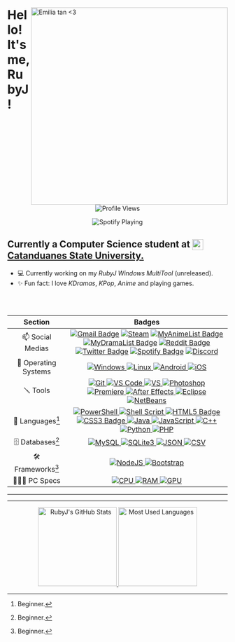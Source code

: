 <div>
  <a href="#blank">
      <img src="https://c.tenor.com/ytbME8XmAu0AAAAC/emilia-tan-smile.gif" align="right" title="Emilia tan <3" width="450px" height="auto" alt="Emilia tan <3">
  </a>

  <h1 align="left">Hello! It's me, RubyJ!</h1>
   <p align="center">
    <img src="https://komarev.com/ghpvc/?username=rjmolina13&color=yellow" alt="Profile Views">
    <!-- <a href=""><img src="https://hit.yhype.me/github/profile?user_id=38134522" alt=" "></a> -->
  </p>
    <p align="center">
 <img align="center" src="https://spotify-github-profile.vercel.app/api/view?uid=rj.molina13&cover_image=true&theme=natemoo-re&bar_color_cover=true" alt="Spotify Playing">
  </p>
    <h2 align="left">Currently a Computer Science student at  <a href="http://www.catanduanesstateu.edu.ph" target="_blank"><img src="https://i.imgur.com/Q3mLynn.png" width="25px" style="vertical-align: middle;" /> Catanduanes State University.</a></h2>


- 💻 Currently working on my *RubyJ Windows MultiTool* (unreleased).
- ✨ Fun fact: I love *KDramas*, *KPop*, *Anime* and playing games.
</div>
<br>
</br>

|       Section        |                                                                                                                                                                                                                                                                                                                                                                                                                                                    Badges                                                                                                                                                                                                                                                                                                                                                                                                                                                     |
| :------------------: | :-----------------------------------------------------------------------------------------------------------------------------------------------------------------------------------------------------------------------------------------------------------------------------------------------------------------------------------------------------------------------------------------------------------------------------------------------------------------------------------------------------------------------------------------------------------------------------------------------------------------------------------------------------------------------------------------------------------------------------------------------------------------------------------------------------------------------------------------------------------------------------------------------------------: |
|   📫 Social Medias   | [![Gmail Badge](https://img.shields.io/badge/-GMail-c14438?style=flat&logo=Gmail&logoColor=white)](mailto:rj.molina13@gmail.com) [![Steam](https://img.shields.io/badge/Steam-000000?style=flat&logo=steam&logoColor=white)](https://steamcommunity.com/id/rubyjane/) [![MyAnimeList Badge](https://img.shields.io/badge/MyAnimeList-2E51A2?style=flat&logo=myanimelist&logoColor=white)](https://myanimelist.net/profile/Rubyjane13) [![MyDramaList Badge](https://img.shields.io/badge/-MyDramaList-0e6298?style=flat&logo=data%3Aimage%2Fjpeg%3Bbase64%2C%2F9j%2F4AAQSkZJRgABAQEAYABgAAD%2F2wBDAAIBAQIBAQICAgICAgICAwUDAwMDAwYEBAMFBwYHBwcGBwcICQsJCAgKCAcHCg0KCgsMDAwMBwkODw0MDgsMDAz%2F2wBDAQICAgMDAwYDAwYMCAcIDAwMDAwMDAwMDAwMDAwMDAwMDAwMDAwMDAwMDAwMDAwMDAwMDAwMDAwMDAwMDAwMDAz%2FwAARCAAgACADASIAAhEBAxEB%2F8QAGQAAAwADAAAAAAAAAAAAAAAAAAcIBQYJ%2F8QAKBAAAQMDAwQCAgMAAAAAAAAAAgEDBAUGBwAIEQkSExQhcRUiIzFC%2F8QAFgEBAQEAAAAAAAAAAAAAAAAAAwQI%2F8QAJBEAAgEDAwQDAQAAAAAAAAAAARECAxIhAAQxBQYTUWFxgZH%2F2gAMAwEAAhEDEQA%2FAI7VOVX70caua6OkYd9dOvGmVMYM16vX5XWmH61QSeB5JjT7ysI5GFBRQ8TqtqSEqj4zcJSTx%2FLMu%2FowY8xpuR2147qVauKqP5Ibr0e7JkSeANnKp9MGQnqctfxN%2BwpDwaEXaiIvBc60TLurp8WLiwZghZHjBMn%2BDHv%2BrM0O0epSAlaERTILwfIQIr9OfX8fM3jQicKn3q2Ln2R4Z3D40yBVsDx80Q6ritidMrYXWEAqfNaiMuOGyw40Sn7BqIoKJ3dqLyYChApKrqN7XLZ2oZLx9SbWeqz0O6Mf0q6Jaz5AvGkqS7KBxAURHhvhkOBVFVPn5XnVm161t69UUIsTLwQiEAc%2FYONRbroO529E7iSMAsgsFlY%2BiEdNOD1XHsH4w25jjX2jubF9sVy37ji1SJ20%2Bak1YhMoKoXLgtuxxd%2Fyvc0Kf0RJrHXD1EI9cxHt5pNNvC5rZvCyQuJi77p%2FDtTqhGSqvCb0iC4aqftONq8nlAmjQnV%2FcUVV1HSr8r96OdGO3tkCJCOXIvBd17bCIF8kCPTa0h7k3xBiZYUQshW2cIsE%2BOLIPtJ6v7MXUZwfijA9YtvA9v385cFXtSTZkWXcPijwaHDmEh1CWIgauPzpRgyTjjiLyTDKoQg0jJ67vM3M7Z92lg0etSnMzRMl2pYcW16QxHiwWaK5IjA8bSv9ym6oK88aEQkPIIPCIqKqxHzoRflPvR0e3NtSlGpCUrgSXdktN44x8ck8k6Wv3Puq0ZU6kYWkAW24CaWec%2FPAHAA1%2F9k%3D&logoColor=white)](https://mydramalist.com/profile/RubyJ) [![Reddit Badge](https://img.shields.io/badge/Reddit-FF5700?style=flat&logo=reddit&logoColor=white)](https://www.reddit.com/user/rj-molina13) [![Twitter Badge](https://img.shields.io/badge/Twitter-blue?style=flat&logo=twitter&logoColor=white)](https://twitter.com/rjmolina13) [![Spotify Badge](https://img.shields.io/badge/Spotify-1DB954?style=flat&logo=spotify&logoColor=white)](https://open.spotify.com/user/rj.molina13)  [![Discord](https://img.shields.io/badge/Discord_(RubyJ%230013)-5865F2?style=flat&logo=discord&logoColor=white)](#blank)|
| 💾 Operating Systems |                                                                                                                                                                                                                                                                                                      [![Windows](https://img.shields.io/badge/Windows-0078D6?style=flat&logo=windows&logoColor=white) ![Linux](https://img.shields.io/badge/Linux-FFFFFF?style=flat&logo=linux&logoColor=black) ![Android](https://img.shields.io/badge/Android-3DDC84?style=flat&logo=android&logoColor=white) ![iOS](https://img.shields.io/badge/iOS-white?style=flat&logo=apple&logoColor=grey)](#blank)                                                                                                                                                                                                                                                                                                      |
|       🪛 Tools        |                                                                                                                                       [![Git](https://img.shields.io/badge/Git-F05032?style=flat&logo=git&logoColor=white) ![VS Code](https://img.shields.io/badge/Visual_Studio_Code-0078D4?style=flat&logo=visual%20studio%20code&logoColor=white) ![VS](https://img.shields.io/badge/Visual_Studio-5C2D91?style=flat&logo=visual%20studio&logoColor=white) ![Photoshop](https://img.shields.io/badge/Adobe_Photoshop-31A8FF?style=flat&logo=Adobe%20Photoshop&logoColor=white) ![Premiere](https://img.shields.io/badge/Adobe%20Premiere%20Pro-9999FF?style=flat&logo=Adobe%20Premiere%20Pro&logoColor=white) ![After Effects](https://img.shields.io/badge/Adobe_After_Effects-9999FF?style=flat&logo=Adobe%20After%20Effects&logoColor=white) ![Eclipse](https://img.shields.io/badge/Eclipse_IDE-2C2255?style=flat&logo=Eclipse%20IDE&logoColor=white) ![NetBeans](https://img.shields.io/badge/Apache_NetBeans_IDE-1B6AC6?style=flat&logo=Apache%20NetBeans%20IDE&logoColor=white)](#blank)                                                                                                                                       |
|     🚀 Languages[^1]     |                                   [![PowerShell](https://img.shields.io/badge/PowerShell-5391FE?style=flat&logo=PowerShell&logoColor=white) ![Shell Script](https://img.shields.io/badge/Shell_Script-121011?style=flat&logo=Linux&logoColor=white) ![HTML5 Badge](https://img.shields.io/badge/HTML5_*-E34F26?style=flat&logo=html5&logoColor=white) ![CSS3 Badge](https://img.shields.io/badge/CSS3_*-1572B6?style=flat&logo=css3&logoColor=white) ![Java](https://img.shields.io/badge/Java_*-007396?style=flat&logo=Java&logoColor=white) ![JavaScript](https://img.shields.io/badge/JavaScript_*-F7DF1E?style=flat&logo=javascript&logoColor=black) ![C++](https://img.shields.io/badge/C++_*-00599C?style=flat&logo=Cplusplus&logoColor=white) ![Python](https://img.shields.io/badge/Python_*-3776AB?style=flat&logo=python&logoColor=white) ![PHP](https://img.shields.io/badge/PHP_*-777BB4?style=flat&logo=PHP&logoColor=white)](#blank)                                   |
|     🗄️ Databases[^1]    |                                                                                                                                                                                                                                                                 [![MySQL](https://img.shields.io/badge/MySQL_*-00000F?style=flat&logo=mysql&logoColor=white) ![SQLite3](https://img.shields.io/badge/SQLite_*-07405E?style=flat&logo=sqlite&logoColor=white) ![JSON](https://img.shields.io/badge/json-5E5C5C?style=flat&logo=json&logoColor=white) ![CSV](https://img.shields.io/badge/CSV-1DF100?style=flat&logo=csv&logoColor=white)](#blank)                                                                                                                                                                                                                                                                 |
|    🛠️ Frameworks[^1]     |                                                                                                                                                                                                                                                                                      [![NodeJS](https://img.shields.io/badge/Node.js_*-339933?style=flat&logo=nodedotjs&logoColor=white) ![Bootstrap](https://img.shields.io/badge/Bootstrap_*-7952B3?style=flat&logo=Bootstrap&logoColor=white)](#blank)                                                                                                                                                                                                                                                                                      |
|     👨🏻‍💻 PC Specs      |                                                                                                                                                                                                                                                                                [![CPU](<https://img.shields.io/badge/AMD-Ryzen_3_3200G_+_A320M_Pro-ED1C24?style=flat&logo=amd&logoColor=white>) ![RAM](https://img.shields.io/badge/Kingston_HyperX-16GB_RAM_@3000Mhz-993399?style=flat&logo=RAM&logoColor=white) ![GPU](https://img.shields.io/badge/NVIDIA-GTX1050%20TI_(4GB)-76B900?style=flat&logo=nvidia&logoColor=white)](#blank)                                                                                                                                                                                                                                                                                |


<hr>



[^1]: Beginner.


________

<div align="center">
  <a href="#blank">
    <img src="https://github-readme-stats.vercel.app/api?username=rjmolina13&hide_title&show_icons=true&theme=github_dark&include_all_commits=true&count_private=true" height="180px" title="RubyJ" alt="RubyJ's GitHub Stats" />
    <img src="https://github-readme-stats.vercel.app/api/top-langs/?username=rjmolina13&layout=compact&theme=github_dark&langs_count=8&hide=jupyter%20notebook" height="180px" title="RubyJ" alt="Most Used Languages" />
  </a>
</div>

<!-- 
If you see this it means that you just have viewed the raw version of this .md -->
